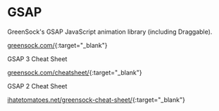 # GSAP

GreenSock's GSAP JavaScript animation library (including Draggable).

[greensock.com/](https://greensock.com/){:target="_blank"}

GSAP 3 Cheat Sheet

[greensock.com/cheatsheet/](https://greensock.com/cheatsheet/){:target="_blank"}

GSAP 2 Cheat Sheet

[ihatetomatoes.net/greensock-cheat-sheet/](https://ihatetomatoes.net/greensock-cheat-sheet/){:target="_blank"}
